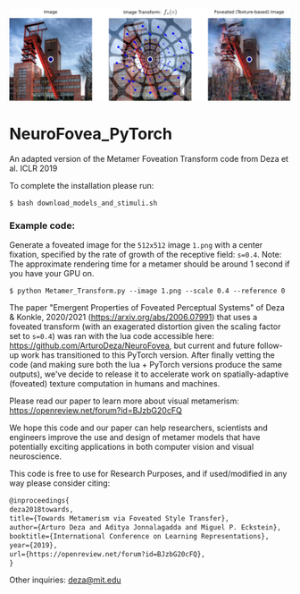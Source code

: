 <img src="https://github.com/ArturoDeza/NeuroFovea_PyTorch/blob/main/Metamer_Transform_Update.png" width="900">



# NeuroFovea_PyTorch
An adapted version of the Metamer Foveation Transform code from Deza et al. ICLR 2019


To complete the installation please run:

```
$ bash download_models_and_stimuli.sh
```

### Example code:

Generate a foveated image for the `512x512` image `1.png` with a center fixation, specified by the rate of growth of the receptive field: `s=0.4`. Note: The approximate rendering time for a metamer should be around 1 second if you have your GPU on.

```
$ python Metamer_Transform.py --image 1.png --scale 0.4 --reference 0
```

The paper "Emergent Properties of Foveated Perceptual Systems" of Deza & Konkle, 2020/2021 (https://arxiv.org/abs/2006.07991) that uses a foveated transform (with an exagerated distortion given the scaling factor set to `s=0.4`) was ran with the lua code accessible here: https://github.com/ArturoDeza/NeuroFovea, but current and future follow-up work has transitioned to this PyTorch version. After finally vetting the code (and making sure both the lua + PyTorch versions produce the same outputs), we've decide to release it to accelerate work on spatially-adaptive (foveated) texture computation in humans and machines.

Please read our paper to learn more about visual metamerism: https://openreview.net/forum?id=BJzbG20cFQ

We hope this code and our paper can help researchers, scientists and engineers improve the use and design of metamer models that have potentially exciting applications in both computer vision and visual neuroscience.

This code is free to use for Research Purposes, and if used/modified in any way please consider citing:

```
@inproceedings{
deza2018towards,
title={Towards Metamerism via Foveated Style Transfer},
author={Arturo Deza and Aditya Jonnalagadda and Miguel P. Eckstein},
booktitle={International Conference on Learning Representations},
year={2019},
url={https://openreview.net/forum?id=BJzbG20cFQ},
}
```

Other inquiries: deza@mit.edu
